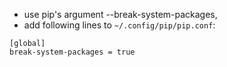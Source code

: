 
- use pip's argument --break-system-packages,
- add following lines to `~/.config/pip/pip.conf`:
```nano
[global]
break-system-packages = true
```
